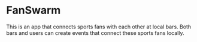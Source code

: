 FanSwarm
=====

This is an app that connects sports fans with each other at local bars.
Both bars and users can create events that connect these sports fans locally.
